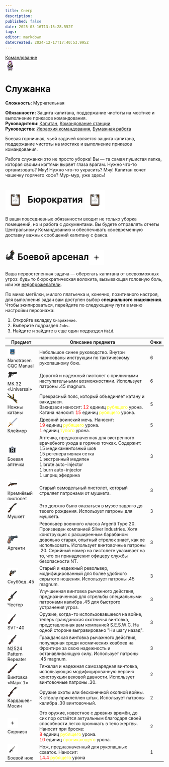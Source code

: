 ```yaml
---
title: Снегр
description: 
published: false
date: 2025-03-16T13:15:28.552Z
tags: 
editor: markdown
dateCreated: 2024-12-17T17:40:53.995Z
---
```


<div style="display: flex; justify-content: center;">
  <div class="roles-passport comm">
    <div class="title comm"><a href="/roles/command">Командование</a></div>
    <div>
      <div><div><img src="/roles/maid.png" alt="Мурр...~~"></div></div>
      <div><div>
        <h1>Служанка</h1>
        <p><strong>Сложность:</strong> Мурчательная</p>
        <strong>Обязанности:</strong> Защита капитана, поддержание чистоты на мостике и выполнение приказов командования.<br>
        <b>Руководители</b>: <a href="/roles/captain">Капитан</a>, <a href="/roles/command">Командование станции</a><br>
        <b>Руководства</b>: <a href="/guides/hierarchyofcommand">Иерархия командования</a>, <a href="/guides/bureaucracy">Бумажная работа</a>
        </div></div>
    </div>
  </div>
</div>

Боевая горничная, чьей задачей является защита капитана, поддержание чистоты на мостике и выполнение приказов командования. 

Работа служанки это не просто уборка! Вы — та самая пушистая лапка, которая своими когтями вырвет глаза врагам. Нужно что-то организовать? Мяу! Нужно что-то украсить? Мяу! Капитан хочет чашечку горячего кофе? Мур-мур, уже здесь!

<h1> <img src="/guides/jurisprudence.png" style="width: 64px; vertical-align: middle;"> Бюрократия <img src="/guides/jurisprudence.png" style="width: 64px; vertical-align: middle;"> </h1>

В ваши повседневные обязанности входит не только уборка помещений, но и работа с документами. Вы будете отправлять отчеты Центральному Командованию и обеспечивать своевременную доставку важных сообщений капитану с факса. 

<h1> <img src="/roles/command/cat48.png"> Боевой арсенал<img src="/roles/command/maid/tstar.png" style="width: 48px; vertical-align: middle;"> </h1> 

<p>
Ваша первостепенная задача — оберегать капитана от всевозможных угроз: будь то бюрократическая волокита, вызывающая головную боль, или же  <a href="/roles/antagonists">недоброжелатели</a>.

  По мимо метёлки, милого платьечка и, конечно, позитивного настроя, для выполнения задач вам доступен выбор <b>специального снаряжения</b>.  
  Чтобы экипироваться, перейдите по следующему пути в меню настройки персонажа:
</p>
<ol>
  <li>Откройте вкладку <code>Снаряжение</code>.</li>
  <li>Выберите подраздел <code>Jobs</code>.</li>
  <li>Найдите и зайдите в еще один подраздел <code>Maid</code>.</li>
</ol>



<center>
  <table class="maid">
    <thead>
      <tr>
        <th>Предмет</th>
        <th>Описание предмета</th>
        <th>Очки</th>
      </tr>
    </thead>
    <tbody>
      <tr>
        <td><img src="/roles/command/maid/manual_nt.png"><br>Nanotrasen CQC Manual</td>
        <td>Небольшое синее руководство. Внутри нарисованы инструкции по тактическому рукопашному бою.</td>
        <td>6</td>
      </tr>
      <tr>
        <td><img src="/roles/command/maid/universal.png"><br>МК 32 «Universal»</td>
        <td>Дорогой и надежный пистолет с приличными наступательными возможностями. Использует патроны .45 magnum.</td>
        <td>6</td>
      </tr>
<tr>
  <td><img src="/roles/command/maid/sheath-sabre.png"><br>Ножны катаны</td>
  <td>Прекрасный пояс, который объединяет катану и вакидзаси. <br>Вакидзаси наносит: <span style="color: red;">12</span> единиц <span style="color: yellow;">рубящего</span> урона.<br>Катана наносит: <span style="color: red;">15</span> единиц <span style="color: yellow;">рубящего</span> урона.</td>
  <td>5</td>
</tr>
<tr>
  <td><img src="/roles/command/maid/icon.png"><br>Клеймор</td>
  <td>Древний воинский мечь. Наносит: <br> <span style="color: red;">19</span> единиц <span style="color: yellow;">рубящего</span> урона. <br> <span style="color: red;">1</span> единиц <span style="color: yellow;">тупого</span> урона.</td>
  <td>5</td>
</tr>
      <tr>
        <td><img src="/roles/command/maid/blackkit.png"><br>Боевая аптечка</td>
        <td>Аптечка, предназначенная для экстренного врачебного ухода в горячих точках. Содержит:<br>15 медикаментозный шов <br>15 регенеративная сетка <br> 1 экстренный медипен <br> 1 brute auto-injector <br>1 burn auto-injector <br>1 шприц эфедрина </td>
        <td>3</td>
      </tr>
      <tr>
        <td><img src="/roles/command/maid/flintlock.png"><br>Кремнёвый пистолет</td>
        <td>Старый самодельный пистолет, который стреляет патронами от мушкета.</td>
        <td>3</td>
      </tr>
      <tr>
        <td><img src="/roles/command/maid/musket.png"><br>Мушкет</td>
        <td>Это должно было оказаться в музее задолго до твоего рождения. Использует патроны для мушкета.</td>
        <td>3</td>
      </tr>
      <tr>
        <td><img src="/roles/command/maid/argenti.png"><br>Аргенти</td>
        <td>Револьвер военного класса Argenti Type 20. Произведен компанией Silver Industries. Хотя конструкция с расширенным барабаном довольно старая, опытный стрелок знает, как ее использовать. Использует винтовочные патроны .20. Серийный номер на пистолете указывает на то, что он принадлежит офицеру службы безопасности NT.</td>
        <td>3</td>
      </tr>
      <tr>
        <td><img src="/roles/command/maid/webleysnubnose.png"><br>Снуббед .45</td>
        <td>Старый и надежный револьвер, модифицированный для более удобного скрытого ношения. Использует патроны .45 magnum.</td>
        <td>3</td>
      </tr>
      <tr>
        <td><img src="/roles/command/maid/chester.png"><br>Честер</td>
        <td>Улучшенная винтовка рычажного действия, предназначенная для стрельбы специальными патронами калибра .45 для быстрого устранения угроз.</td>
        <td>3</td>
      </tr>
      <tr>
        <td><img src="/roles/command/maid/svt40.png"><br>SVT-40</td>
        <td>Оружие, когда-то использовавшееся на войне, теперь гражданская охотничья винтовка, представленная вам компанией S.E.S.W.C. На одной стороне выгравировано "Ни шагу назад".</td>
        <td>3</td>
      </tr>
      <tr>
        <td><img src="/roles/command/maid/repeater.png"><br>N2524 Pattern Repeater</td>
        <td>Гражданская винтовка рычажного действия, популярная среди космических ковбоев на Фронтире за свою надежность и останавливающую силу. Использует патроны .45 magnum.</td>
        <td>3</td>
      </tr>
      <tr>
        <td><img src="/roles/command/maid/grand_rifle.png"><br>Винтовка «Марк 1»</td>
        <td>Тяжелая и надежная самозарядная винтовка, использующая модифицированную версию конструкции вековой давности. Использует винтовочные патроны .30.</td>
        <td>2</td>
      </tr>
      <tr>
        <td><img src="/roles/command/maid/bolt_gun_wood.png"><br>Кардашев-Мосин</td>
        <td>Оружие охоты или бесконечной окопной войны. К стволу приклеплен штык. Использует патроны калибра .30 винтовочный.</td>
        <td>2</td>
      </tr>
<tr>
  <td><img src="/roles/command/maid/tstar.png"><br>Сюрикэн</td>
  <td>Это оружие, известное с древних времён, до сих пор остаётся актуальным благодаря своей способности легко проникать в тело жертвы. Наносит при броске: <br> <span style="color: red;">8</span> единиц <span style="color: yellow;">рубящего</span> урона. <br> <span style="color: red;">10</span> единиц <span style="color: yellow;">проникающего</span> урона.</td>
  <td>2</td>
</tr>
<tr>
  <td><img src="/roles/command/maid/combat_knife.png"><br>Боевой нож</td>
  <td>Нож, предназначенный для рукопашных схваток. Наносит: <br> <span style="color: red;">14.4</span> <span style="color: yellow;">рубящего</span> урона</td>
  <td>1</td>
</tr>
    </tbody>
  </table>
</center>

<div class="table"></div>